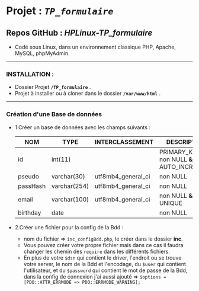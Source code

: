 # Projet : _`TP_formulaire`_
## Repos GitHub : _HPLinux-TP_formulaire_


- Codé sous Linux, dans un environnement classique PHP, Apache, MySQL, phpMyAdmin.

---

### INSTALLATION :

- Dossier Projet **`/TP_formulaire`** .
- Projet à installer ou à cloner dans le dossier **`/var/www/html`** .

---

### Création d'une Base de données

- 1.Créer un base de données avec les champs suivants :

   |   NOM    |   TYPE       |   INTERCLASSEMENT    |                 DESCRIPTION             |
   | -------- | ------------ | -------------------- | --------------------------------------- |
   |    id    |   int(11)    |                      | PRIMARY_KEY **&** non NULL **&** AUTO_INCREMENT |
   |  pseudo  | varchar(30)  |  utf8mb4_general_ci  | non NULL                                |
   | passHash | varchar(254) |  utf8mb4_general_ci  | non NULL                                |
   |  email   | varchar(100) |  utf8mb4_general_ci  | non NULL  **&** UNIQUE                  |
   | birthday |    date      |                      | non NULL                                |


- 2.Créer une fichier pour la config de la Bdd :

   - nom du fichier => `inc_configBdd.php`, le créer dans le dossier **inc**.
   - Vous pouvez créer votre propre fichier mais dans ce cas il faudra changer les chemin des `require` dans les différents fichiers.
   - En plus de votre `$dsn` qui contient le driver, l'endroit ou se trouve votre server, le nom de la Bdd et l'encodage,
     du `$user` qui contient l'utilisateur, et du `$password` qui contient le mot de passe de la Bdd,
     dans la config de connexion j'ai aussi ajouté => `$options = [PDO::ATTR_ERRMODE => PDO::ERRMODE_WARNING];`